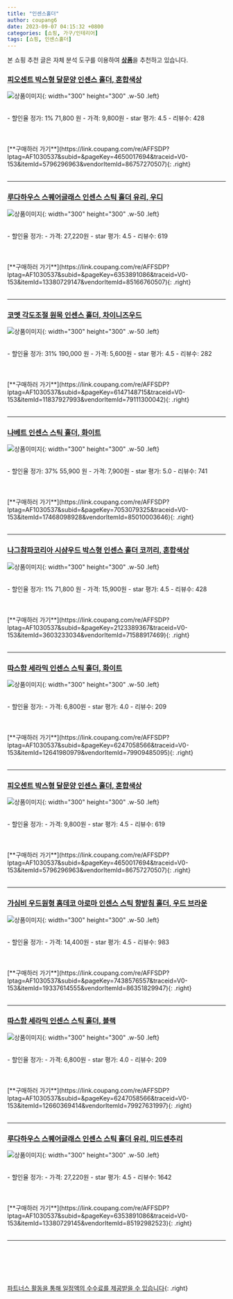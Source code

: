 ```yaml
---
title: "인센스홀더"
author: coupang6
date: 2023-09-07 04:15:32 +0800
categories: [쇼핑, 가구/인테리어]
tags: [쇼핑, 인센스홀더]
---
```


본 쇼핑 추천 글은 자체 분석 도구를 이용하여 [**상품**](https://link.coupang.com/a/bao1ui)을 추천하고 있습니다.

### [피오센트 박스형 달문양 인센스 홀더, 혼합색상](https://link.coupang.com/re/AFFSDP?lptag=AF1030537&subid=&pageKey=4650017694&traceid=V0-153&itemId=5796296963&vendorItemId=86757270507)

![상품이미지](https://thumbnail8.coupangcdn.com/thumbnails/remote/230x230ex/image/vendor_inventory/8bd6/a626f7565a89fea5db97dff4ea5bfe6c15f6b14b79c436278d9f493bc750.jpg){: width="300" height="300" .w-50 .left}


<br>
- 할인율 정가: 1%  71,800   원
- 가격: 9,800원
- star 평가: 4.5
- 리뷰수: 428
<br>
<br>
<br>
<br>
[**구매하러 가기**](https://link.coupang.com/re/AFFSDP?lptag=AF1030537&subid=&pageKey=4650017694&traceid=V0-153&itemId=5796296963&vendorItemId=86757270507){: .right}
<br>
<br>

---

### [루다하우스 스퀘어글래스 인센스 스틱 홀더 유리, 우디](https://link.coupang.com/re/AFFSDP?lptag=AF1030537&subid=&pageKey=6353891086&traceid=V0-153&itemId=13380729147&vendorItemId=85166760507)

![상품이미지](https://thumbnail10.coupangcdn.com/thumbnails/remote/230x230ex/image/vendor_inventory/e661/068e7ca1ed0c4f1629ed586a5c012c3dc038d108ce53e65e38cfd4eeb419.jpg){: width="300" height="300" .w-50 .left}


<br>
- 할인율 정가: 
- 가격: 27,220원
- star 평가: 4.5
- 리뷰수: 619
<br>
<br>
<br>
<br>
[**구매하러 가기**](https://link.coupang.com/re/AFFSDP?lptag=AF1030537&subid=&pageKey=6353891086&traceid=V0-153&itemId=13380729147&vendorItemId=85166760507){: .right}
<br>
<br>

---

### [코멧 각도조절 원목 인센스 홀더, 차이니즈우드](https://link.coupang.com/re/AFFSDP?lptag=AF1030537&subid=&pageKey=6147148715&traceid=V0-153&itemId=11837927993&vendorItemId=79111300042)

![상품이미지](https://thumbnail6.coupangcdn.com/thumbnails/remote/230x230ex/image/retail/images/1162983857261855-d46890e6-4f5e-4429-b969-29c72c5cb3c0.jpg){: width="300" height="300" .w-50 .left}


<br>
- 할인율 정가: 31%  190,000   원
- 가격: 5,600원
- star 평가: 4.5
- 리뷰수: 282
<br>
<br>
<br>
<br>
[**구매하러 가기**](https://link.coupang.com/re/AFFSDP?lptag=AF1030537&subid=&pageKey=6147148715&traceid=V0-153&itemId=11837927993&vendorItemId=79111300042){: .right}
<br>
<br>

---

### [나베트 인센스 스틱 홀더, 화이트](https://link.coupang.com/re/AFFSDP?lptag=AF1030537&subid=&pageKey=7053079325&traceid=V0-153&itemId=17468098928&vendorItemId=85010003646)

![상품이미지](https://thumbnail6.coupangcdn.com/thumbnails/remote/230x230ex/image/vendor_inventory/3872/7873c618b8b2f90267cbcb0b2f5f485fb9b7b1fc122743abfa59fbdbd351.jpg){: width="300" height="300" .w-50 .left}


<br>
- 할인율 정가: 37%  55,900   원
- 가격: 7,900원
- star 평가: 5.0
- 리뷰수: 741
<br>
<br>
<br>
<br>
[**구매하러 가기**](https://link.coupang.com/re/AFFSDP?lptag=AF1030537&subid=&pageKey=7053079325&traceid=V0-153&itemId=17468098928&vendorItemId=85010003646){: .right}
<br>
<br>

---

### [나그참파코리아 시샴우드 박스형 인센스 홀더 코끼리, 혼합색상](https://link.coupang.com/re/AFFSDP?lptag=AF1030537&subid=&pageKey=2123389367&traceid=V0-153&itemId=3603233034&vendorItemId=71588917469)

![상품이미지](https://thumbnail9.coupangcdn.com/thumbnails/remote/230x230ex/image/retail/images/8424943755042570-7d695d3c-8660-4a42-9850-adfa1af0b981.jpg){: width="300" height="300" .w-50 .left}


<br>
- 할인율 정가: 1%  71,800   원
- 가격: 15,900원
- star 평가: 4.5
- 리뷰수: 428
<br>
<br>
<br>
<br>
[**구매하러 가기**](https://link.coupang.com/re/AFFSDP?lptag=AF1030537&subid=&pageKey=2123389367&traceid=V0-153&itemId=3603233034&vendorItemId=71588917469){: .right}
<br>
<br>

---

### [따스함 세라믹 인센스 스틱 홀더, 화이트](https://link.coupang.com/re/AFFSDP?lptag=AF1030537&subid=&pageKey=6247058566&traceid=V0-153&itemId=12641980979&vendorItemId=79909485095)

![상품이미지](https://thumbnail9.coupangcdn.com/thumbnails/remote/230x230ex/image/rs_quotation_api/jrycygb0/a11b6e745dec41ae91f22806cfaff50f.jpg){: width="300" height="300" .w-50 .left}


<br>
- 할인율 정가: 
- 가격: 6,800원
- star 평가: 4.0
- 리뷰수: 209
<br>
<br>
<br>
<br>
[**구매하러 가기**](https://link.coupang.com/re/AFFSDP?lptag=AF1030537&subid=&pageKey=6247058566&traceid=V0-153&itemId=12641980979&vendorItemId=79909485095){: .right}
<br>
<br>

---

### [피오센트 박스형 달문양 인센스 홀더, 혼합색상](https://link.coupang.com/re/AFFSDP?lptag=AF1030537&subid=&pageKey=4650017694&traceid=V0-153&itemId=5796296963&vendorItemId=86757270507)

![상품이미지](https://thumbnail8.coupangcdn.com/thumbnails/remote/230x230ex/image/vendor_inventory/8bd6/a626f7565a89fea5db97dff4ea5bfe6c15f6b14b79c436278d9f493bc750.jpg){: width="300" height="300" .w-50 .left}


<br>
- 할인율 정가: 
- 가격: 9,800원
- star 평가: 4.5
- 리뷰수: 619
<br>
<br>
<br>
<br>
[**구매하러 가기**](https://link.coupang.com/re/AFFSDP?lptag=AF1030537&subid=&pageKey=4650017694&traceid=V0-153&itemId=5796296963&vendorItemId=86757270507){: .right}
<br>
<br>

---

### [가심비 우드원형 홈데코 아로마 인센스 스틱 향받침 홀더, 우드 브라운](https://link.coupang.com/re/AFFSDP?lptag=AF1030537&subid=&pageKey=7438576557&traceid=V0-153&itemId=19337614555&vendorItemId=86351829947)

![상품이미지](https://thumbnail9.coupangcdn.com/thumbnails/remote/230x230ex/image/vendor_inventory/90e4/0064fb6d8c247aa377414053b077ed36e38e71dee5db45eccbe77a638d27.jpg){: width="300" height="300" .w-50 .left}


<br>
- 할인율 정가: 
- 가격: 14,400원
- star 평가: 4.5
- 리뷰수: 983
<br>
<br>
<br>
<br>
[**구매하러 가기**](https://link.coupang.com/re/AFFSDP?lptag=AF1030537&subid=&pageKey=7438576557&traceid=V0-153&itemId=19337614555&vendorItemId=86351829947){: .right}
<br>
<br>

---

### [따스함 세라믹 인센스 스틱 홀더, 블랙](https://link.coupang.com/re/AFFSDP?lptag=AF1030537&subid=&pageKey=6247058566&traceid=V0-153&itemId=12660369414&vendorItemId=79927631997)

![상품이미지](https://thumbnail9.coupangcdn.com/thumbnails/remote/230x230ex/image/retail/images/814405887854336-40484835-966c-42e1-8c3e-a15e61ab1149.jpg){: width="300" height="300" .w-50 .left}


<br>
- 할인율 정가: 
- 가격: 6,800원
- star 평가: 4.0
- 리뷰수: 209
<br>
<br>
<br>
<br>
[**구매하러 가기**](https://link.coupang.com/re/AFFSDP?lptag=AF1030537&subid=&pageKey=6247058566&traceid=V0-153&itemId=12660369414&vendorItemId=79927631997){: .right}
<br>
<br>

---

### [루다하우스 스퀘어글래스 인센스 스틱 홀더 유리, 미드센추리](https://link.coupang.com/re/AFFSDP?lptag=AF1030537&subid=&pageKey=6353891086&traceid=V0-153&itemId=13380729145&vendorItemId=85192982523)

![상품이미지](https://thumbnail10.coupangcdn.com/thumbnails/remote/230x230ex/image/vendor_inventory/c127/ebd266e00e85369892e12060aa1acd1d442dd723590f72976eabbdd45be9.jpg){: width="300" height="300" .w-50 .left}


<br>
- 할인율 정가: 
- 가격: 27,220원
- star 평가: 4.5
- 리뷰수: 1642
<br>
<br>
<br>
<br>
[**구매하러 가기**](https://link.coupang.com/re/AFFSDP?lptag=AF1030537&subid=&pageKey=6353891086&traceid=V0-153&itemId=13380729145&vendorItemId=85192982523){: .right}
<br>
<br>

---
<br><br><br><br><br> [파트너스 활동을 통해 일정액의 수수료를 제공받을 수 있습니다](https://link.coupang.com/a/bao1ui){: .right}